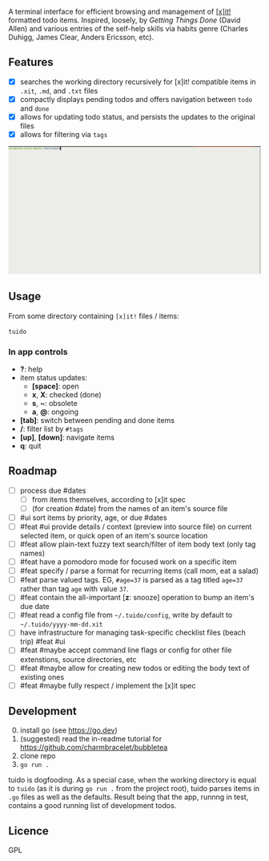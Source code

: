 A terminal interface for efficient browsing and management of [[x]it!](https://github.com/jotaen/xit) formatted todo items. Inspired, loosely, by _Getting Things Done_ (David Allen) and various entries of the self-help skills via habits genre (Charles Duhigg, James Clear, Anders Ericsson, etc).

## Features

- [x] searches the working directory recursively for [x]it! compatible items in `.xit`, `.md`, and `.txt` files
- [x] compactly displays pending todos and offers navigation between `todo` and `done`
- [x] allows for updating todo status, and persists the updates to the original files
- [x] allows for filtering via `tags`

![tuidi preview](./preview.gif)

## Usage

From some directory containing `[x]it!` files / items:

```
tuido
```

### In app controls

- **?**: help
- item status updates:
  - **[space]**: open
  - **x**, **X**: checked (done)
  - **s**, **~**: obsolete
  - **a**, **@**: ongoing
- **[tab]**: switch between pending and done items
- **/**: filter list by `#tags`
- **[up]**, **[down]**: navigate items
- **q**: quit

## Roadmap

- [ ] process due #dates
  - [ ] from items themselves, according to [x]it spec
  - [ ] (for creation #date) from the names of an item's source file
- [ ] #ui sort items by priority, age, or due #dates
- [ ] #feat #ui provide details / context (preview into source file) on current selected item, or quick open of an item's source location
- [ ] #feat allow plain-text fuzzy text search/filter of item body text (only tag names)
- [ ] #feat have a pomodoro mode for focused work on a specific item
- [ ] #feat specify / parse a format for recurring items (call mom, eat a salad)
- [ ] #feat parse valued tags. EG, `#age=37` is parsed as a tag titled `age=37` rather than tag `age` with value `37`.
- [ ] #feat contain the all-important [__z__: snooze] operation to bump an item's due date
- [ ] #feat read a config file from `~/.tuido/config`, write by default to `~/.tuido/yyyy-mm-dd.xit`
- [ ] have infrastructure for managing task-specific checklist files (beach trip) #feat #ui
- [ ] #feat #maybe accept command line flags or config for other file extenstions, source directories, etc
- [ ] #feat #maybe allow for creating new todos or editing the body text of existing ones
- [ ] #feat #maybe fully respect / implement the [x]it spec

## Development

0. install go (see https://go.dev)
1. (suggested) read the in-readme tutorial for https://github.com/charmbracelet/bubbletea
2. clone repo
3. `go run .`

tuido is dogfooding. As a special case, when the working directory is equal to `tuido` (as it is during `go run .` from the project root), tuido parses items in `.go` files as well as the defaults. Result being that the app, runnng in test, contains a good running list of development todos.

## Licence

GPL
